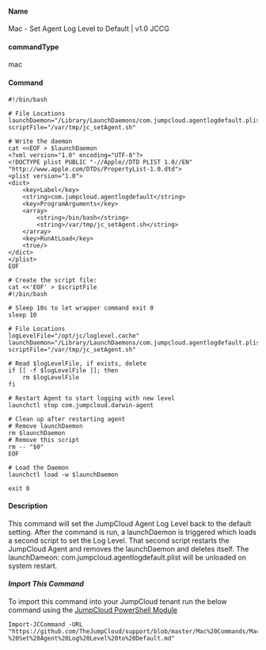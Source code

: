 #### Name

Mac - Set Agent Log Level to Default | v1.0 JCCG

#### commandType

mac

#### Command

```
#!/bin/bash

# File Locations
launchDaemon="/Library/LaunchDaemons/com.jumpcloud.agentlogdefault.plist"
scriptFile="/var/tmp/jc_setAgent.sh"

# Write the daemon
cat <<EOF > $launchDaemon
<?xml version="1.0" encoding="UTF-8"?>
<!DOCTYPE plist PUBLIC "-//Apple//DTD PLIST 1.0//EN" "http://www.apple.com/DTDs/PropertyList-1.0.dtd">
<plist version="1.0">
<dict>
	<key>Label</key>
	<string>com.jumpcloud.agentlogdefault</string>
	<key>ProgramArguments</key>
	<array>
		<string>/bin/bash</string>
		<string>/var/tmp/jc_setAgent.sh</string>
	</array>
    <key>RunAtLoad</key>
	<true/>
</dict>
</plist>
EOF

# Create the script file:
cat <<'EOF' > $scriptFile
#!/bin/bash

# Sleep 10s to let wrapper command exit 0
sleep 10

# File Locations
logLevelFile="/opt/jc/loglevel.cache"
launchDaemon="/Library/LaunchDaemons/com.jumpcloud.agentlogdefault.plist"
scriptFile="/var/tmp/jc_setAgent.sh"

# Read $logLevelFile, if exists, delete
if [[ -f $logLevelFile ]]; then
    rm $logLevelFile
fi

# Restart Agent to start logging with new level
launchctl stop com.jumpcloud.darwin-agent

# Clean up after restarting agent
# Remove launchDaemon
rm $launchDaemon
# Remove this script
rm -- "$0"
EOF

# Load the Daemon
launchctl load -w $launchDaemon

exit 0
```

#### Description

This command will set the JumpCloud Agent Log Level back to the default setting. After the command is run, a launchDaemon is triggered which loads a second script to set the Log Level. That second script restarts the JumpCloud Agent and removes the launchDaemon and deletes itself. The launchDameon: com.jumpcloud.agentlogdefault.plist will be unloaded on system restart.

#### *Import This Command*

To import this command into your JumpCloud tenant run the below command using the [JumpCloud PowerShell Module](https://github.com/TheJumpCloud/support/wiki/Installing-the-JumpCloud-PowerShell-Module)

```
Import-JCCommand -URL "https://github.com/TheJumpCloud/support/blob/master/Mac%20Commands/Mac%20-%20Set%20Agent%20Log%20Level%20to%20Default.md"
```
